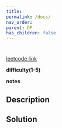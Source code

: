 ```yaml
---
title: 
permalink: /docs/
nav_order: 
parent: DP
has_children: false
---
```

# 
[leetcode link]()

**difficulty(1-5)** 

**notes**   

## Description


## Solution

```c++

```